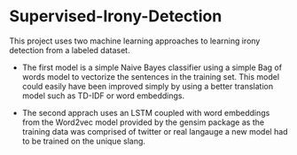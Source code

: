 # Supervised-Irony-Detection

This project uses two machine learning approaches to learning irony detection from a labeled dataset.

* The first model is a simple Naive Bayes classifier using a  simple Bag of words model to vectorize the sentences in the training set. This model could easily have been improved simply by using a better translation model such as TD-IDF or word embeddings.

* The second apprach uses an LSTM coupled with word embeddings from the Word2vec model provided by the gensim package as the training data was comprised of twitter or real langauge a new model had to be trained on the unique slang.  
